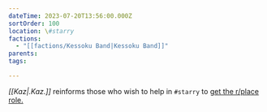 ```yaml
---
dateTime: 2023-07-20T13:56:00.000Z
sortOrder: 100
location: \#starry
factions:
  - "[[factions/Kessoku Band|Kessoku Band]]"
parents: 
tags: 

---
```

*[[Kaz|.Kaz.]]* reinforms those who wish to help in `#starry` to [get the r/place role.](discord://discord.com/channels/1093664259273130084/1093664259273130087/1131585506338156654)
